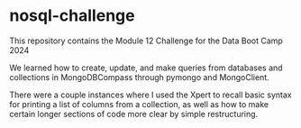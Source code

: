 # nosql-challenge
This repository contains the Module 12 Challenge for the Data Boot Camp 2024

We learned how to create, update, and make queries from databases and collections in MongoDBCompass through pymongo and MongoClient.

There were a couple instances where I used the Xpert to recall basic syntax for printing a list of columns from a collection, as well as how to make certain longer sections of code more clear by simple restructuring.